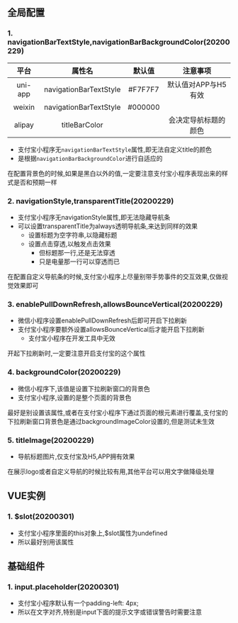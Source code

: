 ## 全局配置

### 1. navigationBarTextStyle,navigationBarBackgroundColor(20200229)

|平台|属性名|默认值|注意事项|
|:-:|:-:|:-:|:-:|
|uni-app|navigationBarTextStyle|#F7F7F7|默认值对APP与H5有效|
|weixin|navigationBarTextStyle|#000000||
|alipay|titleBarColor||会决定导航标题的颜色|
- 支付宝小程序无`navigationBarTextStyle`属性,即无法自定义title的颜色
- 是根据`navigationBarBackgroundColor`进行自适应的

在配置背景色的时候,如果是黑白以外的值,一定要注意支付宝小程序表现出来的样式是否和预期一样

### 2. navigationStyle,transparentTitle(20200229)

- 支付宝小程序无navigationStyle属性,即无法隐藏导航条
- 可以设置transparentTitle为always透明导航条,来达到同样的效果
  - 设置标题为空字符串,以隐藏标题
  - 设置点击穿透,以触发点击效果
    - 但标题那一行,还是无法穿透
    - 只是电量那一行可以穿透而已

在配置自定义导航条的时候,支付宝小程序上尽量别带手势事件的交互效果,仅做视觉效果即可

### 3. enablePullDownRefresh,allowsBounceVertical(20200229)

- 微信小程序设置enablePullDownRefresh后即可开启下拉刷新
- 支付宝小程序要额外设置allowsBounceVertical后才能开启下拉刷新
  - 支付宝小程序在开发工具中无效

开起下拉刷新时,一定要注意开启支付宝的这个属性

### 4. backgroundColor(20200229)

- 微信小程序下,该值是设置下拉刷新窗口的背景色
- 支付宝小程序,设置的是整个页面的背景色

最好是别设置该属性,或者在支付宝小程序下通过页面的根元素进行覆盖,支付宝的下拉刷新窗口背景色是通过backgroundImageColor设置的,但是测试未生效


### 5. titleImage(20200229)

- 导航标题图片,仅支付宝及H5,APP拥有效果

在展示logo或者自定义导航的时候比较有用,其他平台可以用文字做降级处理

## VUE实例

### 1. $slot(20200301)

- 支付宝小程序里面的this对象上,$slot属性为undefined
- 所以最好别用该属性

## 基础组件

### 1. input.placeholder(20200301)

- 支付宝小程序默认有一个padding-left: 4px;
- 所以在文字对齐,特别是input下面的提示文字或错误警告时需要注意
